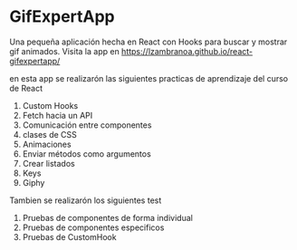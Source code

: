# GifExpertApp

Una pequeña aplicación hecha en React con Hooks para buscar y mostrar gif animados.
Visita la app en https://lzambranoa.github.io/react-gifexpertapp/

en esta app se realizarón las siguientes practicas de aprendizaje del curso de React

1. Custom Hooks
2. Fetch hacia un API
3. Comunicación entre componentes
4. clases de CSS
5. Animaciones
6. Enviar métodos como argumentos
7. Crear listados
8. Keys
9. Giphy

Tambien se realizarón los siguientes test

1. Pruebas de componentes de forma individual
2. Pruebas de componentes especificos
3. Pruebas de CustomHook